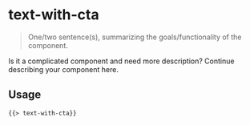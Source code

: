 # text-with-cta

> One/two sentence(s), summarizing the goals/functionality of the component.

Is it a complicated component and need more description? Continue describing your component here.

## Usage

```html
{{> text-with-cta}}
```
